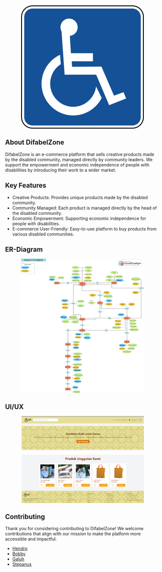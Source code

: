 <p align="center">
  <a href="https://difabelzone.com" target="_blank">
    <img src="public/images/logo/zone.png" width="400" alt="DifabelZone Logo">
  </a>
</p>

## About DifabelZone
DifabelZone is an e-commerce platform that sells creative products made by the disabled community, managed directly by community leaders. We support the empowerment and economic independence of people with disabilities by introducing their work to a wider market.

## Key Features
- Creative Products: Provides unique products made by the disabled community.
- Community Managed: Each product is managed directly by the head of the disabled community.
- Economic Empowerment: Supporting economic independence for people with disabilities.
- E-commerce User-Friendly: Easy-to-use platform to buy products from various disabled communities.

## ER-Diagram
<p align="center">
  <a href="https://difabelzone.com" target="_blank">
    <img src="public/images/logo/ERDiagram.png" width="400" alt="DifabelZone Logo">
  </a>
</p>

## UI/UX
<p align="center">
  <a href="https://difabelzone.com" target="_blank">
    <img src="public/images/logo/ui.png" width="400" alt="DifabelZone Logo">
  </a>
</p>

## Contributing
Thank you for considering contributing to DifabelZone! We welcome contributions that align with our mission to make the platform more accessible and impactful.

- [Hendro](https://github.com/hendrowunga)  
- [Bobby](https://github.com/stepanussaruran)  
- [Galuh](https://github.com/GaluhSuni)  
- [Stepanus](https://github.com/stepanussaruran)

